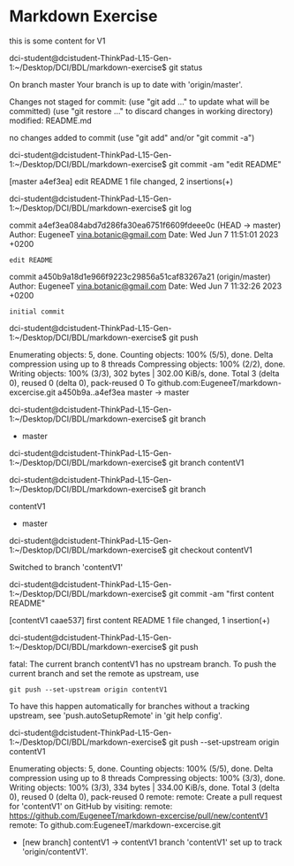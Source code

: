 # Markdown Exercise 

this is some content for V1 


dci-student@dcistudent-ThinkPad-L15-Gen-1:~/Desktop/DCI/BDL/markdown-exercise$ git status

On branch master
Your branch is up to date with 'origin/master'.

Changes not staged for commit:
  (use "git add <file>..." to update what will be committed)
  (use "git restore <file>..." to discard changes in working directory)
        modified:   README.md

no changes added to commit (use "git add" and/or "git commit -a")


dci-student@dcistudent-ThinkPad-L15-Gen-1:~/Desktop/DCI/BDL/markdown-exercise$ git commit -am "edit README"

[master a4ef3ea] edit README
 1 file changed, 2 insertions(+)


dci-student@dcistudent-ThinkPad-L15-Gen-1:~/Desktop/DCI/BDL/markdown-exercise$ git log

commit a4ef3ea084abd7d286fa30ea6751f6609fdeee0c (HEAD -> master)
Author: EugeneeT <vina.botanic@gmail.com>
Date:   Wed Jun 7 11:51:01 2023 +0200

    edit README

commit a450b9a18d1e966f9223c29856a51caf83267a21 (origin/master)
Author: EugeneeT <vina.botanic@gmail.com>
Date:   Wed Jun 7 11:32:26 2023 +0200

    initial commit


dci-student@dcistudent-ThinkPad-L15-Gen-1:~/Desktop/DCI/BDL/markdown-exercise$ git push 

Enumerating objects: 5, done.
Counting objects: 100% (5/5), done.
Delta compression using up to 8 threads
Compressing objects: 100% (2/2), done.
Writing objects: 100% (3/3), 302 bytes | 302.00 KiB/s, done.
Total 3 (delta 0), reused 0 (delta 0), pack-reused 0
To github.com:EugeneeT/markdown-excercise.git
   a450b9a..a4ef3ea  master -> master


dci-student@dcistudent-ThinkPad-L15-Gen-1:~/Desktop/DCI/BDL/markdown-exercise$ git branch 

* master


dci-student@dcistudent-ThinkPad-L15-Gen-1:~/Desktop/DCI/BDL/markdown-exercise$ git branch contentV1


dci-student@dcistudent-ThinkPad-L15-Gen-1:~/Desktop/DCI/BDL/markdown-exercise$ git branch 

  contentV1
* master


dci-student@dcistudent-ThinkPad-L15-Gen-1:~/Desktop/DCI/BDL/markdown-exercise$ git checkout contentV1 

Switched to branch 'contentV1'


dci-student@dcistudent-ThinkPad-L15-Gen-1:~/Desktop/DCI/BDL/markdown-exercise$ git commit -am "first content README"

[contentV1 caae537] first content README
 1 file changed, 1 insertion(+)


dci-student@dcistudent-ThinkPad-L15-Gen-1:~/Desktop/DCI/BDL/markdown-exercise$ git push 

fatal: The current branch contentV1 has no upstream branch.
To push the current branch and set the remote as upstream, use

    git push --set-upstream origin contentV1

To have this happen automatically for branches without a tracking
upstream, see 'push.autoSetupRemote' in 'git help config'.



dci-student@dcistudent-ThinkPad-L15-Gen-1:~/Desktop/DCI/BDL/markdown-exercise$ git push --set-upstream origin contentV1 

Enumerating objects: 5, done.
Counting objects: 100% (5/5), done.
Delta compression using up to 8 threads
Compressing objects: 100% (3/3), done.
Writing objects: 100% (3/3), 334 bytes | 334.00 KiB/s, done.
Total 3 (delta 0), reused 0 (delta 0), pack-reused 0
remote: 
remote: Create a pull request for 'contentV1' on GitHub by visiting:
remote:      https://github.com/EugeneeT/markdown-excercise/pull/new/contentV1
remote: 
To github.com:EugeneeT/markdown-excercise.git
 * [new branch]      contentV1 -> contentV1
branch 'contentV1' set up to track 'origin/contentV1'.
